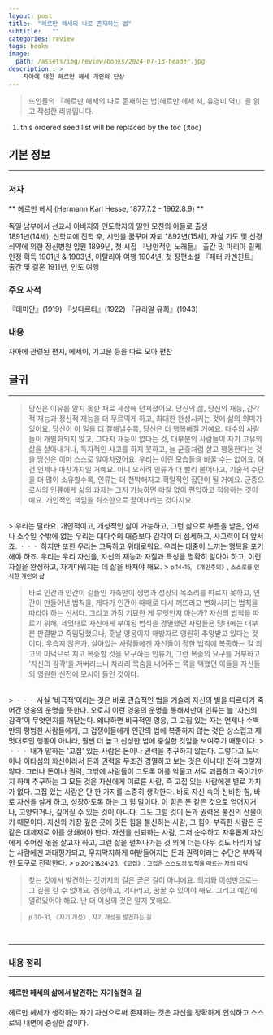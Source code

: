 ```yaml
---
layout: post
title:  "헤르만 헤세의 나로 존재하는 법"
subtitle:   ""
categories: review
tags: books
image:
  path: /assets/img/review/books/2024-07-13-header.jpg
description : >
    자아에 대한 헤르만 헤세 개인의 단상
---
```


>  뜨인돌의 『헤르만 헤세의 나로 존재하는 법(헤르만 헤세 저, 유영미 역)』을 읽고 작성한 리뷰입니다.

<!--more-->

1. this ordered seed list will be replaced by the toc
{:toc}

## 기본 정보
---
### 저자
** 헤르만 헤세 (Hermann Karl Hesse, 1877.7.2 - 1962.8.9) **   
   
독일 남부에서 선교사 아버지와 인도학자의 딸인 모친의 아들로 출생       
1891년(14세), 신학교에 진학 후, 시인을 꿈꾸며 자퇴
1892년(15세), 자살 기도 및 신경쇠약에 의한 정신병원 입원
1899년, 첫 시집 『낭만적인 노래들』 출간 및 마리아 릴케 인정 획득
1901년 & 1903년, 이탈리아 여행
1904년, 첫 장편소설 『페터 카멘친트』 출간 및 결혼 
1911년, 인도 여행   

### 주요 사적   
『데미안』(1919)
『싯다르타』(1922)
『유리알 유희』(1943)

### 내용
자아에 관련된 편지, 에세이, 기고문 등을 따로 모아 편찬

## 글귀
---

> 당신은 이유를 알지 못한 채로 세상에 던져졌어요. 당신의 삶, 당신의 재능, 감각적 재능과 정신적 재능을 더 무르익게 하고, 최대한 완성시키는 것에 삶의 의미가 있어요. 당신이 이 일을 더 잘해낼수록, 당신은 더 행복해질 거예요. 다수의 사람들이 개별화되지 않고, 그다지 재능이 없다는 것, 대부분의 사람들이 자기 고유의 삶을 살아내거나, 독자적인 사고를 하지 못하고, 늘 군중처럼 살고 행동한다는 것을 당신은 이미 스스로 알아차렸어요. 우리는 이런 모습들을 바꿀 수는 없어요. 이건 언제나 마찬가지일 거예요. 아니 오히려 인류가 더 빨리 불어나고, 기술적 수단을 더 많이 소유할수록, 인류는 더 천박해지고 획일적인 집단이 될 거예요. 군중으로서의 인류에게 삶의 과제는 그저 가능하면 마찰 없이 편입하고 적응하는 것이에요. 개인적인 책임을 최소한으로 끌어내리는 것이지요.
<br/>
> 우리는 달라요. 개인적이고, 개성적인 삶이 가능하고, 그런 삶으로 부름을 받은, 언제나 소수일 수밖에 없는 우리는 대다수의 대중보다 감각이 더 섬세하고, 사고력이 더 앞서죠. ㆍㆍㆍ 하지만 또한 우리는 고독하고 위태로워요. 우리는 대중이 느끼는 행복을 포기해야 하죠. 우리는 우리 자신을, 자신의 재능과 자질과 특성을 명확히 알아야 하고, 이런 자질을 완성하고, 자기다워지는 데 삶을 바쳐야 해요.
> <small class="figcaption">p.14-15, 《개인주의》, 스스로를 인식한 개인의 삶</small>

<br/>

> 바로 인간과 인간이 길들인 가축만이 생명과 성장의 목소리를 따르지 못하고, 인간이 만들어낸 법칙을, 게다가 인간이 때때로 다시 깨뜨리고 변화시키는 법칙을 따라야 하는 신세다. 그리고 가장 기묘한 게 무엇인지 아는가? 자신의 법칙을 따르기 위해, 제멋대로 자신에게 부여된 법칙을 경멸했던 사람들은 당대에는 대부분 판결받고 죽임당했으나, 훗날 영웅이자 해방자로 영원히 추앙받고 있다는 것이다. 우습지 않은가. 살아있는 사람들에겐 자신들이 정한 법칙에 복종하는 걸 최고의 미덕으로 치고 복종할 것을 요구하는 인류가, 그런 복종의 요구를 거부하고 '자신의 감각'을 저버리느니 차라리 목숨을 내어주는 쪽을 택했던 이들을 자신들의 영원한 신전에 모시어 들인 것이다.
<br/>
> ㆍㆍㆍ 사실 '비극적'이라는 것은 바로 관습적인 법을 거슬러 자신의 별을 따르다가 죽어간 영웅의 운명을 뜻한다. 오로지 이런 영웅의 운명을 통해서만이 인류는 늘 '자신의 감각'이 무엇인지를 깨닫는다. 왜냐하면 비극적인 영웅, 그 고집 있는 자는 언제나 수백만의 평범한 사람들에게, 그 겁쟁이들에게 인간의 법에 복종하지 않는 것은 상스럽고 제멋대로인 행동이 아니라, 훨씬 더 높고 신성한 법에 충실한 것임을 보여주기 때문이다.
> ㆍㆍㆍ 내가 말하는 '고집' 있는 사람은 돈이나 권력을 추구하지 않는다. 그렇다고 도덕이나 이타심의 화신이라서 돈과 권력을 무조건 경멸하고 보는 것은 아니다! 전혀 그렇지 않다. 그러나 돈이나 권력, 그밖에 사람들이 그토록 이를 악물고 서로 괴롭히고 죽이기까지 하며 추구하는 그 모든 것은 자신에게 이르른 사람, 즉 고집 있는 사람에겐 별로 가치가 없다. 고집 있는 사람은 단 한 가지를 소중히 생각한다. 바로 자신 속의 신비한 힘, 바로 자신을 살게 하고, 성장하도록 하는 그 힘 말이다. 이 힘은 돈 같은 것으로 얻어지거나, 고양되거나, 깊어질 수 있는 것이 아니다. 그도 그럴 것이 돈과 권력은 불신의 산물이기 때문이다. 자신의 가장 깊은 곳에 깃든 힘을 불신하는 사람, 그 힘이 부족한 사람은 돈 같은 대체재로 이를 상쇄해야 한다. 자신을 신뢰하는 사람, 그저 순수하고 자유롭게 자신에게 주어진 몫을 살고자 하고, 그런 삶을 펼쳐나가는 것 외에 더는 아무 것도 바라지 않는 사람에겐 과대평가되고, 무지막지하게 떠받들어지는 돈과 권력이라는 수단은 부차적인 도구로 전락한다.
> <small class="figcaption">p.20-21&24-25, 《고집》, 고집은 스스로의 법칙을 따르는 자의 미덕</small>
    
<br/>

> 찾는 것에서 발견하는 것까지의 길은 곧은 길이 아니에요. 의지와 이성만으로는 그 길을 갈 수 없어요. 경청하고, 기다리고, 꿈꿀 수 있어야 해요. 그리고 예감에 열려있어야 해요. 난 더 이상의 것은 알지 못해요.

> <small class="figcaption">p.30-31, 《자기 개성》, 자기 개성을 발견하는 길</small>
    
<br/>

---
### 내용 정리
---
#### 헤르만 헤세의 삶에서 발견하는 자기실현의 길
헤르만 헤세가 생각하는 자기 자신으로써 존재하는 것은 자신을 정확하게 인식하고 스스로의 내면에 충실한 삶이다.